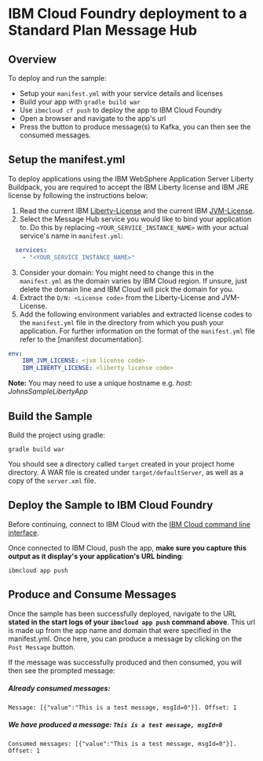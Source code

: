 # IBM Cloud Foundry deployment to a Standard Plan Message Hub

## Overview

To deploy and run the sample:
* Setup your `manifest.yml` with your service details and licenses
* Build your app with `gradle build war`
* Use `ibmcloud cf push` to deploy the app to IBM Cloud Foundry
* Open a browser and navigate to the app's url
* Press the button to produce message(s) to Kafka, you can then see the consumed messages.

## Setup the manifest.yml
To deploy applications using the IBM WebSphere Application Server Liberty Buildpack, you are required to accept the IBM Liberty license and IBM JRE license by following the instructions below:

1. Read the current IBM [Liberty-License](http://public.dhe.ibm.com/ibmdl/export/pub/software/websphere/wasdev/downloads/wlp/8.5.5.7/lafiles/runtime/en.html) and the current IBM [JVM-License](http://www14.software.ibm.com/cgi-bin/weblap/lap.pl?la_formnum=&li_formnum=L-JWOD-9SYNCP&title=IBM%C2%AE+SDK%2C+Java+Technology+Edition%2C+Version+8.0&l=en).
2. Select the Message Hub service you would like to bind your application to. Do this by replacing `<YOUR_SERVICE_INSTANCE_NAME>` with your actual service's name in `manifest.yml`:
```yaml
  services:
    - "<YOUR_SERVICE_INSTANCE_NAME>"
```
3. Consider your domain: You might need to change this in the `manifest.yml` as the domain varies by IBM Cloud region. If unsure, just delete the domain line and IBM Cloud will pick the domain for you.
4. Extract the `D/N: <License code>` from the Liberty-License and JVM-License.
5. Add the following environment variables and extracted license codes to the `manifest.yml` file in the directory from which you push your application. For further information on the format of
the `manifest.yml` file refer to the [manifest documentation].

```yaml
env:
    IBM_JVM_LICENSE: <jvm license code>
    IBM_LIBERTY_LICENSE: <liberty license code>
```

__Note:__ You may need to use a unique hostname e.g. *host: JohnsSampleLibertyApp*

## Build the Sample
Build the project using gradle:
```shell
gradle build war
 ```

You should see a directory called `target` created in your project home directory. A WAR file is created under `target/defaultServer`, as well as a copy of the `server.xml` file.

## Deploy the Sample to IBM Cloud Foundry
Before continuing, connect to IBM Cloud with the [IBM Cloud command line interface](https://console.bluemix.net/docs/cli/reference/bluemix_cli/get_started.html#getting-started).


Once connected to IBM Cloud, push the app, **make sure you capture this output as it display's your application's URL binding**:

```shell
ibmcloud app push
```

## Produce and Consume Messages
Once the sample has been successfully deployed, navigate to the URL **stated in the start logs of your `ibmcloud app push` command above**. This url is made up from the app name and domain that were specified in the manifest.yml. Once here, you can produce a message by clicking on the `Post Message` button.

If the message was successfully produced and then consumed, you will then see the prompted message:

##### Already consumed messages:
```shell
Message: [{"value":"This is a test message, msgId=0"}]. Offset: 1
```

##### We have produced a message: ```This is a test message, msgId=0```
```shell
Consumed messages: [{"value":"This is a test message, msgId=0"}]. Offset: 1
```
